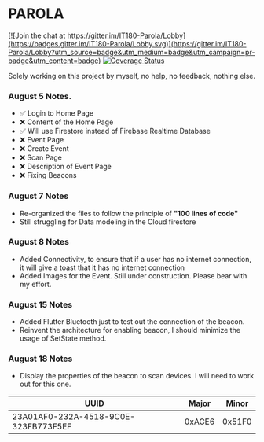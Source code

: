 # PAROLA

[![Join the chat at https://gitter.im/IT180-Parola/Lobby](https://badges.gitter.im/IT180-Parola/Lobby.svg)](https://gitter.im/IT180-Parola/Lobby?utm_source=badge&utm_medium=badge&utm_campaign=pr-badge&utm_content=badge)
[![Coverage Status](https://coveralls.io/repos/github/ram231/Parola/badge.svg?branch=master)](https://coveralls.io/github/ram231/Parola?branch=master)


Solely working on this project by myself, no help, no feedback, nothing else.


### August 5 Notes.
- ✅ Login to Home Page
- ❌ Content of the Home Page
- ✅ Will use Firestore instead of Firebase Realtime Database
- ❌ Event Page
- ❌ Create Event
- ❌ Scan Page
- ❌ Description of Event Page
- ❌ Fixing Beacons

### August 7 Notes
- Re-organized the files to follow the principle of **"100 lines of code"**
- Still struggling for Data modeling in the Cloud firestore

### August 8 Notes
- Added Connectivity, to ensure that if a user has no internet connection, it will give a toast that it has no internet connection
- Added Images for the Event. Still under construction. Please bear with my effort.

### August 15 Notes
- Added Flutter Bluetooth just to test out the connection of the beacon.
- Reinvent the architecture for enabling beacon, I should minimize the usage of SetState method.

### August 18 Notes
- Display the properties of the beacon to scan devices. I will need to work out for this one.

UUID | Major | Minor
------------ | -------------|-------------|
23A01AF0-232A-4518-9C0E-323FB773F5EF|0xACE6|0x51F0
